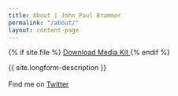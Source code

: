 ```yaml
---
title: About | John Paul Brammer
permalink: "/about/"
layout: content-page
---
```


{% if site.file %}
<a href="{{ site.file }}" class="about-header">
    Download Media Kit <i class="fa fa-download" aria-hidden="true"></i>
</a>
{% endif %}

<div class="skinny-row">
    <div class="longform-description">
        {{ site.longform-description }}
        <br><br>
        Find me on <a href="http://www.twitter.com/{{ site.twitter }}" target="_blank">Twitter</a>
    </div>
</div>

